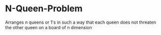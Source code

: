 # N-Queen-Problem
Arranges n queens or 1's in such a way that each queen does not threaten the other queen on a board of n dimension
